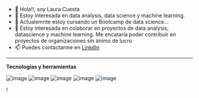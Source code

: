 - 👋 Hola!!, soy Laura Cuesta
- 👀 Estoy interesada en data analysis, data science y machine learning.
- 🌱 Actualemnte estoy cursando un Bootcamp de data science...
- 💞️ Estoy interesada en colaborar en proyectos de data analysis, datascience y machine learning. Me encataría poder contribuir en proyectos de organizaciones sin ánimo de lucro
- 📫 Puedes contactarme en [LinkdIn](https://www.linkedin.com/in/lauracuestacontroldenegocioreportingtesoreriaproveedores)


----

      


**Tecnologías y herramientas**

![image](https://user-images.githubusercontent.com/97395621/168217818-622ac177-549d-4f52-811f-949c1a07d9c5.png)
![image](https://user-images.githubusercontent.com/97395621/168217841-35c5ff6f-1f0c-4ad9-bdbd-cce8e0fa2f7a.png)
![image](https://user-images.githubusercontent.com/97395621/168217862-6f29fc02-0816-42a3-a0e9-34e62ae2a458.png)
![image](https://user-images.githubusercontent.com/97395621/168217880-7bb928d7-2bf8-4a04-a7ae-519aacebd190.png)
![image](https://user-images.githubusercontent.com/97395621/168217890-16e08d6c-c7ea-4b4d-b6f1-fa9c79f0c23c.png)











<!---
Laura-Cuesta/Laura-Cuesta is a ✨ special ✨ repository because its `README.md` (this file) appears on your GitHub profile.
You can click the Preview link to take a look at your changes.
--->!





